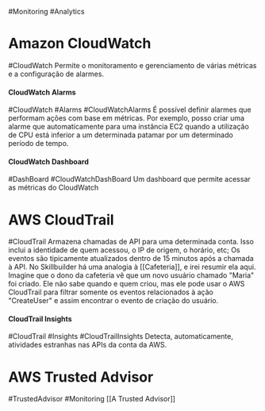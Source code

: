 #Monitoring #Analytics

# Amazon CloudWatch
#CloudWatch
Permite o monitoramento e gerenciamento de várias métricas e a configuração de alarmes.  

#### CloudWatch Alarms
#CloudWatch #Alarms #CloudWatchAlarms
É possível definir alarmes que performam ações com base em métricas. 
Por exemplo, posso criar uma alarme que automaticamente para uma instância EC2 quando a utilização de CPU está inferior a um determinada patamar por um determinado período de tempo. 

#### CloudWatch Dashboard
#DashBoard #CloudWatchDashBoard
Um dashboard que permite acessar as métricas do CloudWatch


# AWS CloudTrail
#CloudTrail 
Armazena chamadas de API para uma determinada conta. Isso inclui a identidade de quem acessou, o IP de origem, o horário, etc; 
Os eventos são tipicamente atualizados dentro de 15 minutos após a chamada à API.
No Skillbuilder há uma analogia à [[Cafeteria]], e irei resumir ela aqui. Imagine que o dono da cafeteria vê que um novo usuário chamado "Maria" foi criado. Ele não sabe quando e quem criou, mas ele pode usar o AWS CloudTrail para filtrar somente os eventos relacionados à ação "CreateUser" e assim encontrar o evento de criação do usuário. 


#### CloudTrail Insights
#CloudTrail #Insights #CloudTrailInsights
Detecta, automaticamente, atividades estranhas nas APIs da conta da AWS. 


# AWS Trusted Advisor
#TrustedAdvisor #Monitoring 
[[A Trusted Advisor]]